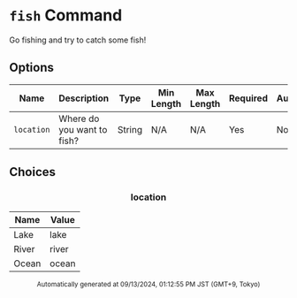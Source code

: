 # `fish` Command

Go fishing and try to catch some fish!

## Options

| Name | Description | Type | Min Length | Max Length | Required | Autocomplete |
| ---- | ----------- | ---- | ---------- | ---------- | -------- | ------------ |
| `location` | Where do you want to fish? | String | N/A | N/A | Yes | No |


## Choices

<div align="center">

### location

| Name | Value |
| ---- | ----- |
| Lake | lake |
| River | river |
| Ocean | ocean |
</div>


<div align="center"><sub>Automatically generated at 09/13/2024, 01:12:55 PM JST (GMT+9, Tokyo)</sub></div>